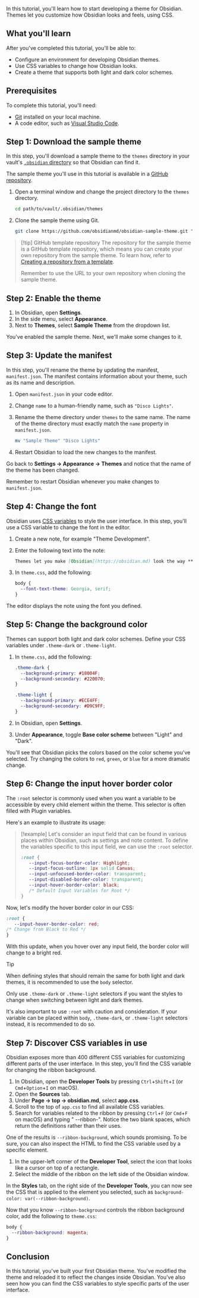 In this tutorial, you'll learn how to start developing a theme for Obsidian. Themes let you customize how Obsidian looks and feels, using CSS.

## What you'll learn

After you've completed this tutorial, you'll be able to:

- Configure an environment for developing Obsidian themes.
- Use CSS variables to change how Obsidian looks.
- Create a theme that supports both light and dark color schemes.

## Prerequisites

To complete this tutorial, you'll need:

- [Git](https://git-scm.com/) installed on your local machine.
- A code editor, such as [Visual Studio Code](https://code.visualstudio.com/).

## Step 1: Download the sample theme

In this step, you'll download a sample theme to the `themes` directory in your vault's [`.obsidian` directory](https://help.obsidian.md/Advanced+topics/How+Obsidian+stores+data#Per+vault+data) so that Obsidian can find it.

The sample theme you'll use in this tutorial is available in a [GitHub repository](https://github.com/obsidianmd/obsidian-sample-theme).

1. Open a terminal window and change the project directory to the `themes` directory.

   ```bash
   cd path/to/vault/.obsidian/themes
   ```

2. Clone the sample theme using Git.

   ```bash
   git clone https://github.com/obsidianmd/obsidian-sample-theme.git "Sample theme"
   ```

> [!tip] GitHub template repository
> The repository for the sample theme is a GitHub template repository, which means you can create your own repository from the sample theme. To learn how, refer to [Creating a repository from a template](https://docs.github.com/en/repositories/creating-and-managing-repositories/creating-a-repository-from-a-template#creating-a-repository-from-a-template).
>
> Remember to use the URL to your own repository when cloning the sample theme.

## Step 2: Enable the theme

1. In Obsidian, open **Settings**.
2. In the side menu, select **Appearance**.
3. Next to **Themes**, select **Sample Theme** from the dropdown list.

You've enabled the sample theme. Next, we'll make some changes to it.

## Step 3: Update the manifest

In this step, you'll rename the theme by updating the manifest, `manifest.json`. The manifest contains information about your theme, such as its name and description.

1. Open `manifest.json` in your code editor.
2. Change `name` to a human-friendly name, such as `"Disco Lights"`.
3. Rename the theme directory under `themes` to the same name. The name of the theme directory must exactly match the `name` property in `manifest.json`.

   ```bash
   mv "Sample Theme" "Disco Lights"
   ```

4. Restart Obsidian to load the new changes to the manifest.

Go back to **Settings → Appearance → Themes** and notice that the name of the theme has been changed.

Remember to restart Obsidian whenever you make changes to `manifest.json`.

## Step 4: Change the font

Obsidian uses [CSS variables](https://developer.mozilla.org/en-US/docs/Web/CSS/Using_CSS_custom_properties) to style the user interface. In this step, you'll use a CSS variable to change the font in the editor.

1. Create a new note, for example "Theme Development".
2. Enter the following text into the note:

   ```md
   Themes let you make [Obsidian](https://obsidian.md) look the way **you** want it.
   ```

3. In `theme.css`, add the following:

   ```css
   body {
     --font-text-theme: Georgia, serif;
   }
   ```

The editor displays the note using the font you defined.

## Step 5: Change the background color

Themes can support both light and dark color schemes. Define your CSS variables under `.theme-dark` or `.theme-light`.

1. In `theme.css`, add the following:

   ```css
   .theme-dark {
     --background-primary: #18004F;
     --background-secondary: #220070;
   }

   .theme-light {
     --background-primary: #ECE4FF;
     --background-secondary: #D9C9FF;
   }
   ```

2. In Obsidian, open **Settings**.
3. Under **Appearance**, toggle **Base color scheme** between "Light" and "Dark".

You'll see that Obsidian picks the colors based on the color scheme you've selected. Try changing the colors to `red`, `green`, or `blue` for a more dramatic change.

## Step 6: Change the input hover border color

The `:root` selector is commonly used when you want a variable to be accessible by every child element within the theme. This selector is often filled with Plugin variables.

Here's an example to illustrate its usage:

> [!example]
> Let's consider an input field that can be found in various places within Obsidian, such as settings and note content. To define the variables specific to this input field, we can use the `:root` selector.
>
> ```css
> :root {
>    --input-focus-border-color: Highlight;
>    --input-focus-outline: 1px solid Canvas;
>    --input-unfocused-border-color: transparent;
>    --input-disabled-border-color: transparent;
>    --input-hover-border-color: black;
>    /* Default Input Variables for Root */
 > }
 > ```


Now, let's modify the hover border color in our CSS:

```css
:root {
   --input-hover-border-color: red;
/* Change from Black to Red */
}
```

With this update, when you hover over any input field, the border color will change to a bright red.

> [!tip]
> When defining styles that should remain the same for both light and dark themes, it is recommended to use the `body` selector.
>
> Only use `.theme-dark` or `.theme-light` selectors if you want the styles to change when switching between light and dark themes.
>
> It's also important to use `:root` with caution and consideration. If your variable can be placed within `body`, `.theme-dark`, or `.theme-light` selectors instead, it is recommended to do so.

## Step 7: Discover CSS variables in use

Obsidian exposes more than 400 different CSS variables for customizing different parts of the user interface. In this step, you'll find the CSS variable for changing the ribbon background.

1. In Obsidian, open the **Developer Tools** by pressing `Ctrl`+`Shift`+`I` (or `Cmd`+`Option`+`I` on macOS).
2. Open the **Sources** tab.
3. Under **Page → top → obsidian.md**, select **app.css**.
4. Scroll to the top of `app.css` to find all available CSS variables.
5. Search for variables related to the ribbon by pressing `Ctrl`+`F` (or `Cmd`+`F` on macOS) and typing "  --ribbon-". Notice the two blank spaces, which return the definitions rather than their uses.

One of the results is `--ribbon-background`, which sounds promising. To be sure, you can also inspect the HTML to find the CSS variable used by a specific element.

1. In the upper-left corner of the **Developer Tool**, select the icon that looks like a cursor on top of a rectangle.
2. Select the middle of the ribbon on the left side of the Obsidian window.

In the **Styles** tab, on the right side of the **Developer Tools**, you can now see the CSS that is applied to the element you selected, such as `background-color: var(--ribbon-background)`.

Now that you know `--ribbon-background` controls the ribbon background color, add the following to `theme.css`:

```css
body {
  --ribbon-background: magenta;
}
```

## Conclusion

In this tutorial, you've built your first Obsidian theme. You've modified the theme and reloaded it to reflect the changes inside Obsidian. You've also seen how you can find the CSS variables to style specific parts of the user interface.
